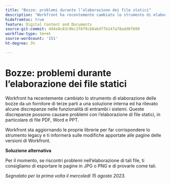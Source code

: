 ```yaml
---
title: "Bozze: problemi durante l’elaborazione dei file statici"
description: "Workfront ha recentemente cambiato lo strumento di elaborazione delle bozze da un fornitore di terze parti a una soluzione interna ed ha rilevato alcune discrepanze nelle funzionalità di entrambi i sistemi. Queste discrepanze possono causare problemi con l’elaborazione di file statici, in particolare di file PDF, Word e PPT. È disponibile una soluzione alternativa"
hidefromtoc: true
feature: Digital Content and Documents
source-git-commit: 494e8c83c0bc1f6f9cb8abdf7b147a78add6f699
workflow-type: tm+mt
source-wordcount: '151'
ht-degree: 3%

---
```



# Bozze: problemi durante l’elaborazione dei file statici

<!--WF and WFP TOCs-->

Workfront ha recentemente cambiato lo strumento di elaborazione delle bozze da un fornitore di terze parti a una soluzione interna ed ha rilevato alcune discrepanze nelle funzionalità di entrambi i sistemi. Queste discrepanze possono causare problemi con l’elaborazione di file statici, in particolare di file PDF, Word e PPT.

Workfront sta aggiornando le proprie librerie per far corrispondere lo strumento legacy e ti informerà sulle modifiche apportate alle pagine delle versioni di Workfront.

**Soluzione alternativa**

Per il momento, se riscontri problemi nell’elaborazione di tali file, ti consigliamo di esportare le pagine in JPG o PNG e di provarle come tali.

_Segnalato per la prima volta il mercoledì 15 agosto 2023._
